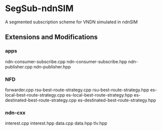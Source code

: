 # SegSub-ndnSIM
A segmented subscription scheme for VNDN simulated in ndnSIM

## Extensions and Modifications
### apps
ndn-consumer-subscribe.cpp
ndn-consumer-subscribe.hpp
ndn-publisher.cpp
ndn-publisher.hpp

### NFD
forwarder.cpp
rsu-best-route-strategy.cpp
rsu-best-route-strategy.hpp
es-local-best-route-strategy.cpp
es-local-best-route-strategy.hpp
es-destinated-best-route-strategy.cpp
es-destinated-best-route-strategy.hpp

### ndn-cxx
interest.cpp
interest.hpp
data.cpp
data.hpp
tlv.hpp
